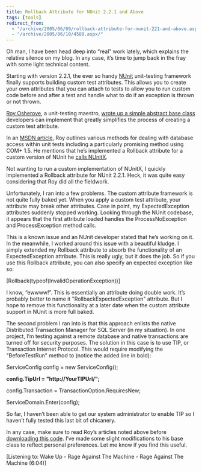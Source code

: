 ```yaml
---
title: Rollback Attribute for NUnit 2.2.1 and Above
tags: [tools]
redirect_from:
  - "/archive/2005/06/09/rollback-attribute-for-nunit-221-and-above.aspx/"
  - "/archive/2005/06/10/4580.aspx/"
---
```


Oh man, I have been head deep into “real” work lately, which explains
the relative silence on my blog. In any case, it’s time to jump back in
the fray with some light technical content.

Starting with version 2.2.1, the ever so handy
[NUnit](http://www.nunit.org/ "Nunit") unit-testing framework finally
supports building custom test attributes. This allows you to create your
own attributes that you can attach to tests to allow you to run custom
code before and after a test and handle what to do if an exception is
thrown or not thrown.

[Roy Osherove](http://weblogs.asp.net/rosherove/), a unit-testing
maestro, [wrote up a simple abstract base
class](http://weblogs.asp.net/rosherove/articles/ExntendingNunit221.aspx)
developers can implement that greatly simplifies the process of creating
a custom test attribute.

In an [MSDN
article](http://msdn.microsoft.com/msdnmag/issues/05/06/UnitTesting/default.aspx),
Roy outlines various methods for dealing with database access within
unit tests including a particularly promising method using COM+ 1.5. He
mentions that he’s implemented a Rollback attribute for a custom version
of NUnit he [calls
NUnitX](http://weblogs.asp.net/rosherove/archive/2004/07/12/180189.aspx).

Not wanting to run a custom implementation of NUnitX, I quickly
implemented a Rollback attribute for NUnit 2.2.1. Heck, it was quite
easy considering that Roy did all the fieldwork.

Unfortunately, I ran into a few problems. The custom attribute framework
is not quite fully baked yet. When you apply a custom test attribute,
your attribute may break other attributes. Case in point, my
ExpectedException attributes suddenly stopped working. Looking through
the NUnit codebase, it appears that the first attribute loaded handles
the ProcessNoException and ProcessException method calls.

This is a known issue and an NUnit developer stated that he’s working on
it. In the meanwhile, I worked around this issue with a beautiful
kludge. I simply extended my Rollback attribute to absorb the
functionality of an ExpectedException attribute. This is really ugly,
but it does the job. So if you use this Rollback attribute, you can also
specify an expected exception like so:

[Rollback(typeof(InvalidOperationException))]

I know, “ewwww!”. This is essentially an attribute doing double work.
It’s probably better to name it "RollbackExpectedException" attribute.
But I hope to remove this functionality at a later date when the custom
attribute support in NUnit is more full baked.

The second problem I ran into is that this approach enlists the native
Distributed Transaction Manager for SQL Server (in my situation). In one
project, I’m testing against a remote database and native transactions
are turned off for security purposes. The solution in this case is to
use TIP, or Transaction Internet Protocol. This would require modifying
the "BeforeTestRun" method to (notice the added line in bold):

ServiceConfig config = new ServiceConfig();

**config.TipUrl = "http://YourTIPUrl/";**

config.Transaction = TransactionOption.RequiresNew;

ServiceDomain.Enter(config);

So far, I haven’t been able to get our system administrator to enable
TIP so I haven’t fully tested this last bit of chicanery.

In any case, make sure to read Roy’s articles noted above before
[downloading this code](https://haacked.com/code/RollbackAttribute.zip).
I’ve made some slight modifications to his base class to reflect
personal preferences. Let me know if you find this useful.

[Listening to: Wake Up - Rage Against The Machine - Rage Against The
Machine (6:04)]

